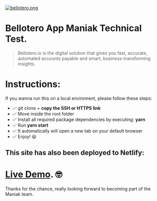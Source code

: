 [![bellotero.png](https://i.postimg.cc/Gh1RkSzD/bellotero.png)](https://postimg.cc/jCvBTcpq)

# Bellotero App Maniak Technical Test.

> Bellotero.io is the digital solution that gives you fast, accurate, automated accounts  payable and smart, business-transforming insights.


# Instructions:

If you wanna run this on a local enviroment, please follow these steps:

*  ✅ git clone + **copy the SSH or HTTPS link**
*  ✅ Move inside the root folder
*  ✅ Install all required package dependencies by executing: **yarn**
*  ✅ Run **yarn start**
*  ✅ It automatically will open a new tab on your default browser
*  ✅ Enjoy! 😃


## This site has also been deployed to Netlify:

# [Live Demo](https://bellotero-app.netlify.com). 🤓

Thanks for the chance, really looking forward to becoming part of the Maniak team.